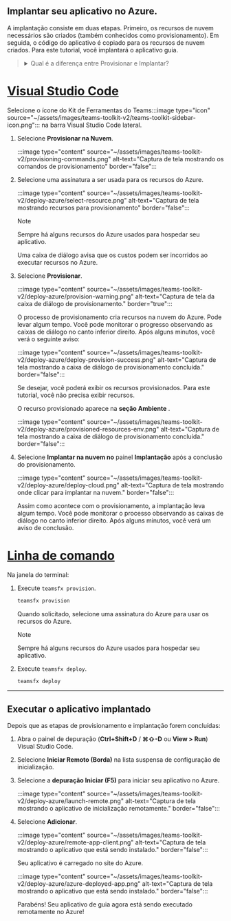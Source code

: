 ## <a name="deploy-your-app-to-azure"></a>Implantar seu aplicativo no Azure.

A implantação consiste em duas etapas.  Primeiro, os recursos de nuvem necessários são criados (também conhecidos como provisionamento). Em seguida, o código do aplicativo é copiado para os recursos de nuvem criados. Para este tutorial, você implantará o aplicativo guia.

> <details>
> <summary>Qual é a diferença entre Provisionar e Implantar?</summary>
>
> A **etapa Provisionar** cria recursos no Azure e Microsoft 365 para seu aplicativo, mas nenhum código (HTML, CSS, JavaScript etc.) é copiado para os recursos. A **etapa** Implantar copia o código do aplicativo para os recursos criados durante a etapa de provisionamento. É comum implantar várias vezes sem provisionar novos recursos. Como a etapa de provisionamento pode levar algum tempo para ser concluída, ela é separada da etapa de implantação.
</details>

# <a name="visual-studio-code"></a>[Visual Studio Code](#tab/vscode)

Selecione o ícone do Kit de Ferramentas do Teams:::image type="icon" source="~/assets/images/teams-toolkit-v2/teams-toolkit-sidebar-icon.png"::: na barra Visual Studio Code lateral.

1. Selecione **Provisionar na Nuvem**.

   :::image type="content" source="~/assets/images/teams-toolkit-v2/provisioning-commands.png" alt-text="Captura de tela mostrando os comandos de provisionamento" border="false":::

1. Selecione uma assinatura a ser usada para os recursos do Azure.

    :::image type="content" source="~/assets/images/teams-toolkit-v2/deploy-azure/select-resource.png" alt-text="Captura de tela mostrando recursos para provisionamento" border="false":::

   > [!NOTE]
   > Sempre há alguns recursos do Azure usados para hospedar seu aplicativo.

    Uma caixa de diálogo avisa que os custos podem ser incorridos ao executar recursos no Azure.

1. Selecione **Provisionar**.

   :::image type="content" source="~/assets/images/teams-toolkit-v2/deploy-azure/provision-warning.png" alt-text="Captura de tela da caixa de diálogo de provisionamento." border="true":::

   O processo de provisionamento cria recursos na nuvem do Azure. Pode levar algum tempo. Você pode monitorar o progresso observando as caixas de diálogo no canto inferior direito. Após alguns minutos, você verá o seguinte aviso:

   :::image type="content" source="~/assets/images/teams-toolkit-v2/deploy-azure/deploy-provision-success.png" alt-text="Captura de tela mostrando a caixa de diálogo de provisionamento concluída." border="false":::

    Se desejar, você poderá exibir os recursos provisionados. Para este tutorial, você não precisa exibir recursos.

    O recurso provisionado aparece na **seção Ambiente** .

    :::image type="content" source="~/assets/images/teams-toolkit-v2/deploy-azure/provisioned-resources-env.png" alt-text="Captura de tela mostrando a caixa de diálogo de provisionamento concluída." border="false":::

1. Selecione **Implantar na nuvem no** painel **Implantação** após a conclusão do provisionamento.

   :::image type="content" source="~/assets/images/teams-toolkit-v2/deploy-azure/deploy-cloud.png" alt-text="Captura de tela mostrando onde clicar para implantar na nuvem." border="false":::

   Assim como acontece com o provisionamento, a implantação leva algum tempo. Você pode monitorar o processo observando as caixas de diálogo no canto inferior direito. Após alguns minutos, você verá um aviso de conclusão.


# <a name="command-line"></a>[Linha de comando](#tab/cli)

Na janela do terminal:

1. Execute `teamsfx provision`.

   ``` bash
   teamsfx provision
   ```

   Quando solicitado, selecione uma assinatura do Azure para usar os recursos do Azure.

   > [!NOTE]
   > Sempre há alguns recursos do Azure usados para hospedar seu aplicativo.

1. Execute `teamsfx deploy`.

   ``` bash
   teamsfx deploy
   ```

---

## <a name="run-the-deployed-app"></a>Executar o aplicativo implantado

Depois que as etapas de provisionamento e implantação forem concluídas:

1. Abra o painel de depuração (**Ctrl+Shift+D** / **⌘⇧-D** ou **View > Run**) Visual Studio Code.
1. Selecione **Iniciar Remoto (Borda)** na lista suspensa de configuração de inicialização.
1. Selecione a **depuração Iniciar (F5)** para iniciar seu aplicativo no Azure.

   :::image type="content" source="~/assets/images/teams-toolkit-v2/deploy-azure/launch-remote.png" alt-text="Captura de tela mostrando o aplicativo de inicialização remotamente." border="false":::

1. Selecione **Adicionar**.

   :::image type="content" source="~/assets/images/teams-toolkit-v2/deploy-azure/remote-app-client.png" alt-text="Captura de tela mostrando o aplicativo que está sendo instalado." border="false":::

   Seu aplicativo é carregado no site do Azure.

   :::image type="content" source="~/assets/images/teams-toolkit-v2/deploy-azure/azure-deployed-app.png" alt-text="Captura de tela mostrando o aplicativo que está sendo instalado." border="false":::

    Parabéns! Seu aplicativo de guia agora está sendo executado remotamente no Azure!
